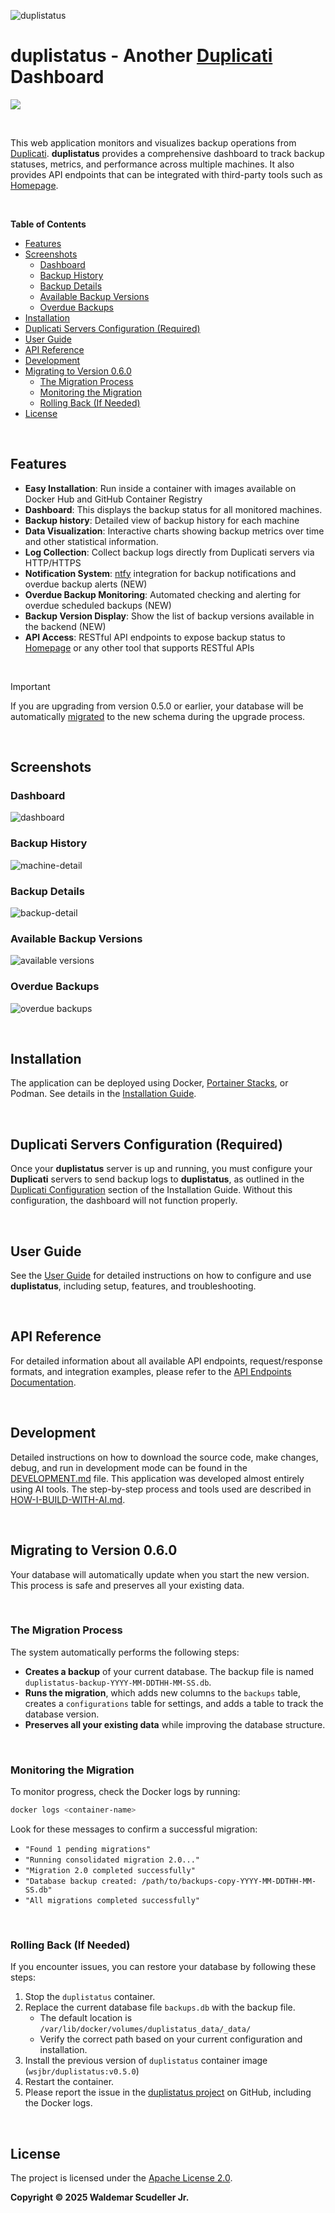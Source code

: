 

![duplistatus](docs/img/duplistatus_banner.png)

# **duplistatus** - Another [Duplicati](https://github.com/duplicati/duplicati) Dashboard

![](https://img.shields.io/badge/version-0.6.0-blue)

<br>


This web application monitors and visualizes backup operations from [Duplicati](https://github.com/duplicati/duplicati). **duplistatus** provides a comprehensive dashboard to track backup statuses, metrics, and performance across multiple machines. It also provides API endpoints that can be integrated with third-party tools such as [Homepage](https://gethomepage.dev/).

<br>

<!-- START doctoc generated TOC please keep comment here to allow auto update -->
<!-- DON'T EDIT THIS SECTION, INSTEAD RE-RUN doctoc TO UPDATE -->
**Table of Contents**

- [Features](#features)
- [Screenshots](#screenshots)
  - [Dashboard](#dashboard)
  - [Backup History](#backup-history)
  - [Backup Details](#backup-details)
  - [Available Backup Versions](#available-backup-versions)
  - [Overdue Backups](#overdue-backups)
- [Installation](#installation)
- [Duplicati Servers Configuration (Required)](#duplicati-servers-configuration-required)
- [User Guide](#user-guide)
- [API Reference](#api-reference)
- [Development](#development)
- [Migrating to Version 0.6.0](#migrating-to-version-060)
  - [The Migration Process](#the-migration-process)
  - [Monitoring the Migration](#monitoring-the-migration)
  - [Rolling Back (If Needed)](#rolling-back-if-needed)
- [License](#license)

<!-- END doctoc generated TOC please keep comment here to allow auto update -->

<br>

## Features

- **Easy Installation**: Run inside a container with images available on Docker Hub and GitHub Container Registry
- **Dashboard**: This displays the backup status for all monitored machines.
- **Backup history**: Detailed view of backup history for each machine
- **Data Visualization**: Interactive charts showing backup metrics over time and other statistical information.
- **Log Collection**: Collect backup logs directly from Duplicati servers via HTTP/HTTPS
- **Notification System**: [ntfy](https://github.com/binwiederhier/ntfy) integration for backup notifications and overdue backup alerts (NEW)
- **Overdue Backup Monitoring**: Automated checking and alerting for overdue scheduled backups (NEW)
- **Backup Version Display**: Show the list of backup versions available in the backend (NEW)
- **API Access**: RESTful API endpoints to expose backup status to [Homepage](https://gethomepage.dev/) or any other tool that supports RESTful APIs

<br>


>[!IMPORTANT]
> If you are upgrading from version 0.5.0 or earlier, your database will be automatically 
> [migrated](#migrating-to-version-060) to the new schema during the upgrade process.

<br>

## Screenshots

### Dashboard

![dashboard](docs/img/screen-dashboard.png)

### Backup History

![machine-detail](docs/img/screen-machine.png)

### Backup Details

![backup-detail](docs/img/screen-backup.png)

### Available Backup Versions

![available versions](docs/img/screen-versions.png)


### Overdue Backups

![overdue backups](docs/img/screen-overdue-tooltip.png)

<br>


## Installation

The application can be deployed using Docker, [Portainer Stacks](https://docs.portainer.io/user/docker/stacks), or Podman. 
See details in the [Installation Guide](docs/INSTALL.md).

<br>

## Duplicati Servers Configuration (Required)

Once your **duplistatus** server is up and running, you must configure your **Duplicati** servers to 
send backup logs to **duplistatus**, as outlined in the [Duplicati Configuration](docs/INSTALL.md#duplicati-configuration-required) 
section of the Installation Guide. Without this configuration, the dashboard will not function properly.

<br>

## User Guide

See the [User Guide](docs/USER-GUIDE.md) for detailed instructions on how to configure and use **duplistatus**, including setup, features, and troubleshooting.

<br>

## API Reference

For detailed information about all available API endpoints, request/response formats, and integration examples, please refer to the [API Endpoints Documentation](docs/API-ENDPOINTS.md).

<br>

## Development

Detailed instructions on how to download the source code, make changes, debug, and run in development mode can be found in the [DEVELOPMENT.md](docs/DEVELOPMENT.md) file.
This application was developed almost entirely using AI tools. The step-by-step process and tools used are described in [HOW-I-BUILD-WITH-AI.md](docs/HOW-I-BUILD-WITH-AI.md).

<br>


## Migrating to Version 0.6.0

Your database will automatically update when you start the new version. This process is safe and preserves all your existing data.

<br>

### The Migration Process

The system automatically performs the following steps:

- **Creates a backup** of your current database. The backup file is named `duplistatus-backup-YYYY-MM-DDTHH-MM-SS.db`.
- **Runs the migration**, which adds new columns to the `backups` table, creates a `configurations` table for settings, and adds a table to track the database version.
- **Preserves all your existing data** while improving the database structure.

<br>

### Monitoring the Migration

To monitor progress, check the Docker logs by running:

```bash
docker logs <container-name>
```

Look for these messages to confirm a successful migration:

- `"Found 1 pending migrations"`
- `"Running consolidated migration 2.0..."`
- `"Migration 2.0 completed successfully"`
- `"Database backup created: /path/to/backups-copy-YYYY-MM-DDTHH-MM-SS.db"`
- `"All migrations completed successfully"`

<br>

### Rolling Back (If Needed)

If you encounter issues, you can restore your database by following these steps:

1. Stop the `duplistatus` container.
2. Replace the current database file `backups.db` with the backup file.
   - The default location is `/var/lib/docker/volumes/duplistatus_data/_data/`
   - Verify the correct path based on your current configuration and installation.
3. Install the previous version of `duplistatus` container image (`wsjbr/duplistatus:v0.5.0`)
4. Restart the container.
5. Please report the issue in the [duplistatus project](https://github.com/wsj-br/duplistatus/issues) on GitHub, including the Docker logs.

<br>

## License

The project is licensed under the [Apache License 2.0](LICENSE).   

**Copyright © 2025 Waldemar Scudeller Jr.**

